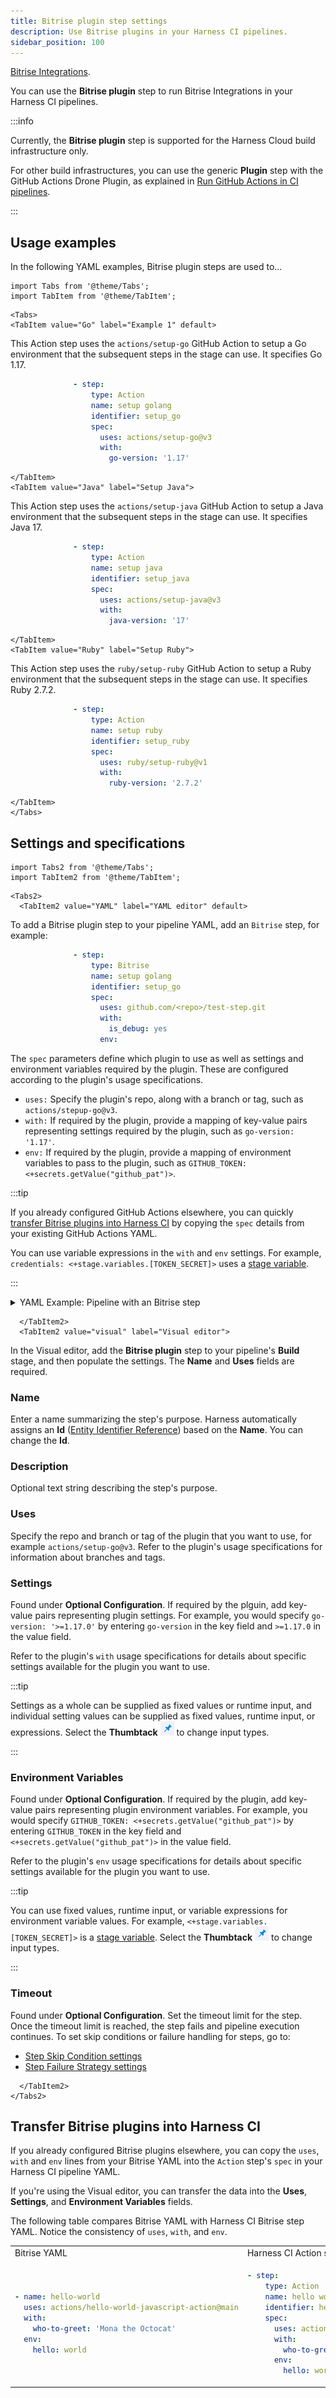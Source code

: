 ```yaml
---
title: Bitrise plugin step settings
description: Use Bitrise plugins in your Harness CI pipelines.
sidebar_position: 100
---
```



[Bitrise Integrations](https://bitrise.io/integrations/steps)<!-- need description -->.

You can use the **Bitrise plugin** step to run Bitrise Integrations in your Harness CI pipelines.

:::info

Currently, the **Bitrise plugin** step is supported for the Harness Cloud build infrastructure only.

For other build infrastructures, you can use the generic **Plugin** step with the GitHub Actions Drone Plugin, as explained in [Run GitHub Actions in CI pipelines](../use-ci/use-drone-plugins/run-a-git-hub-action-in-cie.md).<!-- can you use Plugin step for bitrise? -->

:::

<!-- ALL CONTENT DUPLICATED FROM GITHUB ACTION PLUGIN STEP SETTINGS. NEED TO MODIFY ALL FOR BITRISE -->

## Usage examples

In the following YAML examples, Bitrise plugin steps are used to...<!-- need 2-3 examples -->

```mdx-code-block
import Tabs from '@theme/Tabs';
import TabItem from '@theme/TabItem';
```

```mdx-code-block
<Tabs>
<TabItem value="Go" label="Example 1" default>
```
This Action step uses the `actions/setup-go` GitHub Action to setup a Go environment that the subsequent steps in the stage can use. It specifies Go 1.17.

```yaml
              - step:
                  type: Action
                  name: setup golang
                  identifier: setup_go
                  spec:
                    uses: actions/setup-go@v3
                    with:
                      go-version: '1.17'
```

```mdx-code-block
</TabItem>
<TabItem value="Java" label="Setup Java">
```

This Action step uses the `actions/setup-java` GitHub Action to setup a Java environment that the subsequent steps in the stage can use. It specifies Java 17.

```yaml
              - step:
                  type: Action
                  name: setup java
                  identifier: setup_java
                  spec:
                    uses: actions/setup-java@v3
                    with:
                      java-version: '17'
```

```mdx-code-block
</TabItem>
<TabItem value="Ruby" label="Setup Ruby">
```

This Action step uses the `ruby/setup-ruby` GitHub Action to setup a Ruby environment that the subsequent steps in the stage can use. It specifies Ruby 2.7.2.

```yaml
              - step:
                  type: Action
                  name: setup ruby
                  identifier: setup_ruby
                  spec:
                    uses: ruby/setup-ruby@v1
                    with:
                      ruby-version: '2.7.2'
```

```mdx-code-block
</TabItem>
</Tabs>
```

## Settings and specifications

```mdx-code-block
import Tabs2 from '@theme/Tabs';
import TabItem2 from '@theme/TabItem';
```

```mdx-code-block
<Tabs2>
  <TabItem2 value="YAML" label="YAML editor" default>
```

To add a Bitrise plugin step to your pipeline YAML, add an `Bitrise` step, for example:

```yaml
              - step:
                  type: Bitrise
                  name: setup golang
                  identifier: setup_go
                  spec:
                    uses: github.com/<repo>/test-step.git
                    with:
                      is_debug: yes
                    env:
```

The `spec` parameters define which plugin to use as well as settings and environment variables required by the plugin. These are configured according to the plugin's usage specifications.

* `uses:` Specify the plugin's repo, along with a branch or tag, such as `actions/stepup-go@v3`.
* `with:` If required by the plugin, provide a mapping of key-value pairs representing settings required by the plugin, such as `go-version: '1.17'`.
* `env:` If required by the plugin, provide a mapping of environment variables to pass to the plugin, such as `GITHUB_TOKEN: <+secrets.getValue("github_pat")>`. <!-- required for private Action repos? -->

:::tip

If you already configured GitHub Actions elsewhere, you can quickly [transfer Bitrise plugins into Harness CI](#transfer-bitrise-plugins-into-harness-ci) by copying the `spec` details from your existing GitHub Actions YAML.

You can use variable expressions in the `with` and `env` settings. For example, `credentials: <+stage.variables.[TOKEN_SECRET]>` uses a [stage variable](/docs/platform/Pipelines/add-a-stage#option-stage-variables).

:::

<details>
<summary>YAML Example: Pipeline with an Bitrise step</summary>

This pipeline uses a Bitrise plugin step to ... It then ...
<!-- inserted the bitrise step but otherwise didnt modify the pipeline -->

```yaml
pipeline:
  name: Build and test golang application
  identifier: Build_test_golang
  projectIdentifier: default
  orgIdentifier: default
  tags: {}
  properties:
    ci:
      codebase:
        connectorRef: Github_connector
        build: <+input>
  stages:
    - stage:
        name: Build golang application
        identifier: Build_golang_application
        description: ""
        type: CI
        spec:
          cloneCodebase: true
          platform:
            os: Linux
            arch: Amd64
          runtime:
            type: Cloud
            spec: {}
          execution:
            steps:
              - step:
                  identifier: bitrise
                  name: bitrise
                  type: Bitrise
                  spec:
                    uses: github.com/<repo>/test-step.git
                  with:
                    is_debug: yes
              - step:
                  type: Run
                  name: Build and test
                  identifier: Build_and_test
                  spec:
                    shell: Bash
                    command: |-
                      go build .
                      go test -v ./...
```

</details>

```mdx-code-block
  </TabItem2>
  <TabItem2 value="visual" label="Visual editor">
```

In the Visual editor, add the **Bitrise plugin** step to your pipeline's **Build** stage, and then populate the settings. The **Name** and **Uses** fields are required.

### Name

Enter a name summarizing the step's purpose. Harness automatically assigns an **Id** ([Entity Identifier Reference](../../platform/20_References/entity-identifier-reference.md)) based on the **Name**. You can change the **Id**.

### Description

Optional text string describing the step's purpose.

### Uses

Specify the repo and branch or tag of the plugin that you want to use, for example `actions/setup-go@v3`. Refer to the plugin's usage specifications for information about branches and tags.

### Settings

Found under **Optional Configuration**. If required by the plguin, add key-value pairs representing plugin settings. For example, you would specify `go-version: '>=1.17.0'` by entering `go-version` in the key field and `>=1.17.0` in the value field.

Refer to the plugin's `with` usage specifications for details about specific settings available for the plugin you want to use.

:::tip

Settings as a whole can be supplied as fixed values or runtime input, and individual setting values can be supplied as fixed values, runtime input, or expressions. Select the **Thumbtack** ![](./static/icon-thumbtack.png) to change input types.

:::

### Environment Variables

Found under **Optional Configuration**. If required by the plugin, add key-value pairs representing plugin environment variables. For example, you would specify `GITHUB_TOKEN: <+secrets.getValue("github_pat")>` by entering `GITHUB_TOKEN` in the key field and `<+secrets.getValue("github_pat")>` in the value field.

Refer to the plugin's `env` usage specifications for details about specific settings available for the plugin you want to use.

:::tip

You can use fixed values, runtime input, or variable expressions for environment variable values. For example, `<+stage.variables.[TOKEN_SECRET]>` is a [stage variable](/docs/platform/Pipelines/add-a-stage#option-stage-variables). Select the **Thumbtack** ![](./static/icon-thumbtack.png) to change input types.

:::

<!-- Assuming that the token requirement for private action repos also applies to this step? -->

### Timeout

Found under **Optional Configuration**. Set the timeout limit for the step. Once the timeout limit is reached, the step fails and pipeline execution continues. To set skip conditions or failure handling for steps, go to:

* [Step Skip Condition settings](../../platform/8_Pipelines/w_pipeline-steps-reference/step-skip-condition-settings.md)
* [Step Failure Strategy settings](../../platform/8_Pipelines/w_pipeline-steps-reference/step-failure-strategy-settings.md)

```mdx-code-block
  </TabItem2>
</Tabs2>
```

## Transfer Bitrise plugins into Harness CI

If you already configured Bitrise plugins elsewhere, you can copy the `uses`, `with` and `env` lines from your Bitrise YAML into the `Action` step's `spec` in your Harness CI pipeline YAML.

If you're using the Visual editor, you can transfer the data into the **Uses**, **Settings**, and **Environment Variables** fields.

The following table compares Bitrise YAML with Harness CI Bitrise step YAML. Notice the consistency of `uses`, `with`, and `env`.

<table>
<tr>
<td> Bitrise YAML </td> <td> Harness CI Action step YAML </td>
</tr>
<tr>
<td>

```yaml
- name: hello-world
  uses: actions/hello-world-javascript-action@main
  with:
    who-to-greet: 'Mona the Octocat'
  env:
    hello: world
```

</td>
<td>

```yaml
- step:
    type: Action
    name: hello world
    identifier: hello_world
    spec:
      uses: actions/hello-world-javascript-action@main
      with:
        who-to-greet: 'Mona the Octocat'
      env:
        hello: world
```

</td>
</tr>
</table>
